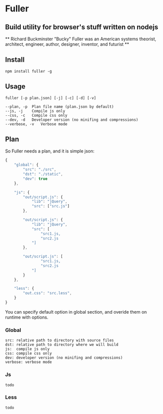 # Fuller #
## Build utility for browser's stuff written on nodejs ##

** Richard Buckminster "Bucky" Fuller was an American systems theorist, architect, engineer, author, designer, inventor, and futurist **

## Install ##
    npm install fuller -g

## Usage ##
    fuller [-p plan.json] [-j] [-c] [-d] [-v]

```
--plan, -p  Plan file name (plan.json by default)
--js, -j    Compile js only
--css, -c   Compile css only
--dev, -d   Developer version (no minifing and compressions)
--verbose, -v   Verbose mode
```
## Plan ##
So Fuller needs a plan, and it is simple json:
```js
{
    "global": {
        "src": "./src",
        "dst": "./static",
        "dev": true
    },

    "js": {
        "out/script.js": {
            "lib": "jQuery",
            "src": ["src.js"]
        },

        "out/script.js": {
            "lib": "jQuery",
            "src": [
                "src1.js,
                "src2.js
            "]
        },

        "out/script.js": [
                "src1.js,
                "src2.js
            "]
        }
    },

    "less": {
        "out.css": "src.less",
    }
}
```
You can specify default option in global section, and overide them on runtime with options.

### Global ###
    src: relative path to directory with source files
    dst: relative path to directory where we will build
    js:  compile js only
    css: compile css only
    dev: developer version (no minifing and compressions)
    verbose: verbose mode

### Js ###
    todo

### Less ###
    todo

